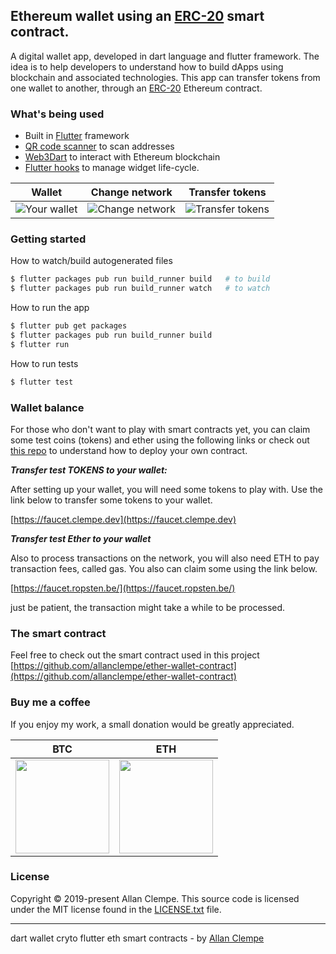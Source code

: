 ## Ethereum wallet using an [ERC-20](https://en.wikipedia.org/wiki/ERC-20) smart contract.

A digital wallet app, developed in dart language and flutter framework. The idea is to help developers to understand how to build dApps using blockchain and associated technologies. This app can transfer tokens from one wallet to another, through an [ERC-20](https://en.wikipedia.org/wiki/ERC-20) Ethereum contract.

### What's being used

- Built in [Flutter](https://flutter.dev/docs/get-started/install) framework
- [QR code scanner](https://github.com/juliuscanute/qr_code_scanner) to scan addresses
- [Web3Dart](https://github.com/simolus3/web3dart) to interact with Ethereum blockchain
- [Flutter hooks](https://github.com/rrousselGit/flutter_hooks) to manage widget life-cycle.

|                              Wallet                              |                              Change network                              |                                Transfer tokens                                |
| :--------------------------------------------------------------: | :-------------------------------------------------------------------: | :----------------------------------------------------------------------: |
| ![Your wallet](https://faucet.clempe.dev/images/your-wallet-2.jpg) | ![Change network](https://faucet.clempe.dev/images/change-network-2.jpg) | ![Transfer tokens](https://faucet.clempe.dev/images/transfer-address-2.jpg) |

### Getting started

How to watch/build autogenerated files

```bash
$ flutter packages pub run build_runner build   # to build
$ flutter packages pub run build_runner watch   # to watch
```

How to run the app

```bash
$ flutter pub get packages
$ flutter packages pub run build_runner build
$ flutter run
```

How to run tests

```bash
$ flutter test
```

### Wallet balance

For those who don't want to play with smart contracts yet, you can claim some test coins (tokens) and ether using the following links or check out [this repo](https://github.com/allanclempe/ether-wallet-contract) to understand how to deploy your own contract.

**_Transfer test TOKENS to your wallet:_**

After setting up your wallet, you will need some tokens to play with. Use the link below to transfer some tokens to your wallet.

[https://faucet.clempe.dev](https://faucet.clempe.dev)

**_Transfer test Ether to your wallet_**

Also to process transactions on the network, you will also need ETH to pay transaction fees, called gas. You also can claim some using the link below.

[https://faucet.ropsten.be/](https://faucet.ropsten.be/)

just be patient, the transaction might take a while to be processed.

### The smart contract

Feel free to check out the smart contract used in this project [https://github.com/allanclempe/ether-wallet-contract](https://github.com/allanclempe/ether-wallet-contract)

### Buy me a coffee

If you enjoy my work, a small donation would be greatly appreciated.

|                                    BTC                                     |                                     ETH                                      |
| :------------------------------------------------------------------------: | :--------------------------------------------------------------------------: |
| <img src="https://faucet.clempe.dev/images/btc-address.png" width="150" /> | <img src="https://faucet.clempe.dev/images/eth-address.png"  width="150"  /> |

### License

Copyright © 2019-present Allan Clempe. This source code is licensed under the MIT license found in the [LICENSE.txt](https://github.com/allanclempe/ether-wallet-flutter/blob/master/LICENSE.txt) file.

---

dart wallet cryto flutter eth smart contracts - by [Allan Clempe](https://twitter.com/aclempe)
